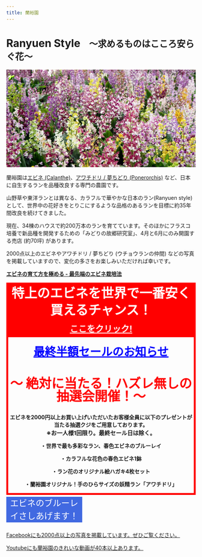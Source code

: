 ```yaml
---
title: 蘭裕園
---
```

<style>
figure img {
	display: block;
	min-width: 494px;
	width: 100%;
}
figcaption {
	text-align: right;
}
.bluray {
	margin-top: 15px;
	width: 40%;
}
.pre {
	border: solid 5px red;
	font-weight: bold;
	text-align: center;
}
</style>

Ranyuen Style<small>　～求めるものはこころ安らぐ花～</small>
==
<img src="/assets/images/top_img.jpg" alt="春色エビネ 蘭裕園 - エビネ" />

蘭裕園は[エビネ (Calanthe)](growings/calanthe/)、[アワチドリ / 夢ちどり (Ponerorchis)](growings/ponerorchis/) など、日本に自生するランを品種改良する専門の農園です。

山野草や東洋ランとは異なる、カラフルで華やかな日本のラン(Ranyuen style) として、世界中の花好きをとりこにするような品格のあるランを目標に約35年間改良を続けてきました。

現在、34棟のハウスで約200万本のランを育てています。そのほかにフラスコ培養で新品種を開発するための「みどりの故郷研究室」、4月と6月にのみ開園する売店 (約70坪) があります。

2000点以上のエビネやアワチドリ / 夢ちどり (ウチョウランの仲間) などの写真を掲載していますので、変化の多さをお楽しみいただければ幸いです。

<b><a href="growings/calanthe/growings_calanthe_in_the_new_way">エビネの育て方を極める - 最先端のエビネ栽培法</a></b>

<div class="pre"><a href="/news/calanthe_fair_2014" style="display: block; text-decoration: none; text-align: center; background: red; color: white; font-size: 9mm; font-weight: bold; line-height: 12mm;">特上のエビネを世界で一番安く買えるチャンス！<br /><u style="font-size: 6mm;" >ここをクリック!</u></a>
<p></p>
<a style="font-size: 30px; color: blue;" href="news/information_of_calanrthe_fair_2014">最終半額セールのお知らせ</a>
<h2 style="font-size: 9mm; color: red; line-height: 9mm;">～ 絶対に当たる！ハズレ無しの抽選会開催！～</h2>
エビネを2000円以上お買い上げいただいたお客様全員に以下のプレゼントが当たる抽選クジをご用意しております。<br>
<span style="font-size: 4mm;">※お一人様1回限り。最終セール日は除く。</span>
<p>・世界で最も多彩なラン、春色エビネのブルーレイ</p>
<p>・カラフルな花色の春色エビネ1鉢</p>
<p>・ラン花のオリジナル絵ハガキ4枚セット</p>
<p>・蘭裕園オリジナル！手のひらサイズの妖精ラン「アワチドリ」</p>
</div>
<div class="bluray"><a href="/news/bluray_present_2014" style="display: block; text-decoration: none; text-align: center; background: #4169E1; color: white; font-size: 6mm; line-height: 9mm; margin-top: -10px; margin-bottom: 1em;">エビネのブルーレイさしあげます！</a></div>

<a class="facebook" href="http://fb.me/ranyuenjapan"><span>Facebookにも2000点以上の写真を掲載しています。ぜひご覧ください。</span></a>

<a class="youtube" href="https://www.youtube.com/playlist?list=PLt3tRMFWeZB-ce852wXcEHamgRZe_PiWD"><span>Youtubeにも蘭裕園のきれいな動画が40本以上あります。</span></a>
